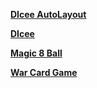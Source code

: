 **[DIcee AutoLayout ](./logic_game/AutoLayout-iOS13/README.md)**

**[DIcee ](./logic_game/Dicee-iOS13/README.md)**

**[Magic 8 Ball  ](./logic_game/Magic-8-Ball-iOS13/README.md)**

**[War Card Game](./logic_game/war_game_proj_3/README.md)**
